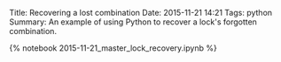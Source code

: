 Title: Recovering a lost combination
Date: 2015-11-21 14:21
Tags: python
Summary: An example of using Python to recover a lock's forgotten combination.  


{% notebook 2015-11-21_master_lock_recovery.ipynb %}

